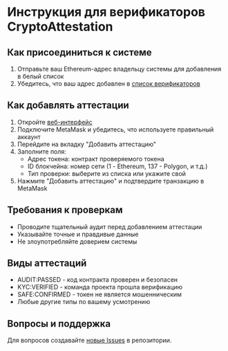 # Инструкция для верификаторов CryptoAttestation

## Как присоединиться к системе
1. Отправьте ваш Ethereum-адрес владельцу системы для добавления в белый список
2. Убедитесь, что ваш адрес добавлен в [список верификаторов](https://github.com/testuem-art/cryptoattestation-protocol/issues/1)

## Как добавлять аттестации
1. Откройте [веб-интерфейс](https://testuem-art.github.io/cryptoattestation-protocol/)
2. Подключите MetaMask и убедитесь, что используете правильный аккаунт
3. Перейдите на вкладку "Добавить аттестацию"
4. Заполните поля:
   - Адрес токена: контракт проверяемого токена
   - ID блокчейна: номер сети (1 - Ethereum, 137 - Polygon, и т.д.)
   - Тип проверки: выберите из списка или укажите свой
5. Нажмите "Добавить аттестацию" и подтвердите транзакцию в MetaMask

## Требования к проверкам
- Проводите тщательный аудит перед добавлением аттестации
- Указывайте точные и правдивые данные
- Не злоупотребляйте доверием системы

## Виды аттестаций
- AUDIT:PASSED - код контракта проверен и безопасен
- KYC:VERIFIED - команда проекта прошла верификацию
- SAFE:CONFIRMED - токен не является мошенническим
- Любые другие типы по вашему усмотрению

## Вопросы и поддержка
Для вопросов создавайте [новые Issues](https://github.com/testuem-art/cryptoattestation-protocol/issues) в репозитории.
